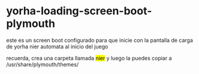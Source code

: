 # yorha-loading-screen-boot-plymouth
este es un screen boot configurado para que inicie con la pantalla de carga de yorha nier automata al inicio del juego


recuerda, crea una carpeta llamada <mark>nier</mark> y luego la puedes copiar a 
/usr/share/plymouth/themes/
